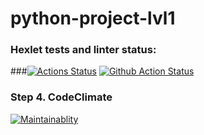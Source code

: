 # python-project-lvl1
### Hexlet tests and linter status:
###[![Actions Status](https://github.com/MDil01/python-project-lvl1/hexlet-check/badge.svg)](https://github.com/MDil01/python-project-lvl1/actions)
[![Github Action Status](https://github.com/hexlet-boilerplates/python-package/workflows/Python%20CI/badge.svg)](https://github.com/MDil01/python-project-lvl1/actions)
### Step 4. CodeClimate
[![Maintainablity](https://api.codeclimate.com/v1/badges/06698e186c19e4009f0b/maintainability)](https://codeclimate.com/github/MDil01/python-project-lvl1/maintainability)


